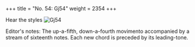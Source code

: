 +++
title = "No. 54: Gj54"
weight = 2354
+++

Hear the styles
![Gj54](/img/054DurDimM.jpg)

Editor's notes: The up-a-fifth, down-a-fourth movimento accompanied by a stream of sixteenth notes. Each new chord is preceded by its leading-tone.
